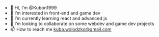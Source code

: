 - 👋 Hi, I’m @Kubon1999
- 👀 I’m interested in front-end and game dev
- 🌱 I’m currently learning react and advanced js
- 💞️ I’m looking to collaborate on some webdev and game dev projects
- 📫 How to reach me kuba.wolodzko@gmail.com

<!---
Kubon1999/Kubon1999 is a ✨ special ✨ repository because its `README.md` (this file) appears on your GitHub profile.
You can click the Preview link to take a look at your changes.
--->
